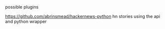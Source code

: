 possible plugins

https://github.com/abrinsmead/hackernews-python
hn stories using the api and python wrapper


